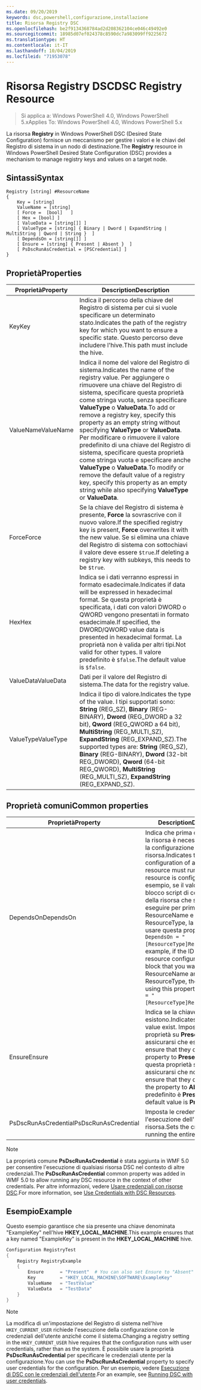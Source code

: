 ```yaml
---
ms.date: 09/20/2019
keywords: dsc,powershell,configurazione,installazione
title: Risorsa Registry DSC
ms.openlocfilehash: be2f9134368784ad2d208362104ce046c49492e0
ms.sourcegitcommit: 18985d07ef024378c8590dc7a983099ff9225672
ms.translationtype: HT
ms.contentlocale: it-IT
ms.lasthandoff: 10/04/2019
ms.locfileid: "71953078"
---
```

# <a name="dsc-registry-resource"></a><span data-ttu-id="a8f4e-103">Risorsa Registry DSC</span><span class="sxs-lookup"><span data-stu-id="a8f4e-103">DSC Registry Resource</span></span>

> <span data-ttu-id="a8f4e-104">Si applica a: Windows PowerShell 4.0, Windows PowerShell 5.x</span><span class="sxs-lookup"><span data-stu-id="a8f4e-104">Applies To: Windows PowerShell 4.0, Windows PowerShell 5.x</span></span>

<span data-ttu-id="a8f4e-105">La risorsa **Registry** in Windows PowerShell DSC (Desired State Configuration) fornisce un meccanismo per gestire i valori e le chiavi del Registro di sistema in un nodo di destinazione.</span><span class="sxs-lookup"><span data-stu-id="a8f4e-105">The **Registry** resource in Windows PowerShell Desired State Configuration (DSC) provides a mechanism to manage registry keys and values on a target node.</span></span>

## <a name="syntax"></a><span data-ttu-id="a8f4e-106">Sintassi</span><span class="sxs-lookup"><span data-stu-id="a8f4e-106">Syntax</span></span>

```Syntax
Registry [string] #ResourceName
{
    Key = [string]
    ValueName = [string]
    [ Force =  [bool]   ]
    [ Hex = [bool] ]
    [ ValueData = [string[]] ]
    [ ValueType = [string] { Binary | Dword | ExpandString | MultiString | Qword | String }  ]
    [ DependsOn = [string[]] ]
    [ Ensure = [string] { Present | Absent }  ]
    [ PsDscRunAsCredential = [PSCredential] ]
}
```

## <a name="properties"></a><span data-ttu-id="a8f4e-107">Proprietà</span><span class="sxs-lookup"><span data-stu-id="a8f4e-107">Properties</span></span>

|<span data-ttu-id="a8f4e-108">Proprietà</span><span class="sxs-lookup"><span data-stu-id="a8f4e-108">Property</span></span> |<span data-ttu-id="a8f4e-109">Description</span><span class="sxs-lookup"><span data-stu-id="a8f4e-109">Description</span></span> |
|---|---|
|<span data-ttu-id="a8f4e-110">Key</span><span class="sxs-lookup"><span data-stu-id="a8f4e-110">Key</span></span> |<span data-ttu-id="a8f4e-111">Indica il percorso della chiave del Registro di sistema per cui si vuole specificare un determinato stato.</span><span class="sxs-lookup"><span data-stu-id="a8f4e-111">Indicates the path of the registry key for which you want to ensure a specific state.</span></span> <span data-ttu-id="a8f4e-112">Questo percorso deve includere l'hive.</span><span class="sxs-lookup"><span data-stu-id="a8f4e-112">This path must include the hive.</span></span> |
|<span data-ttu-id="a8f4e-113">ValueName</span><span class="sxs-lookup"><span data-stu-id="a8f4e-113">ValueName</span></span> |<span data-ttu-id="a8f4e-114">Indica il nome del valore del Registro di sistema.</span><span class="sxs-lookup"><span data-stu-id="a8f4e-114">Indicates the name of the registry value.</span></span> <span data-ttu-id="a8f4e-115">Per aggiungere o rimuovere una chiave del Registro di sistema, specificare questa proprietà come stringa vuota, senza specificare **ValueType** o **ValueData**.</span><span class="sxs-lookup"><span data-stu-id="a8f4e-115">To add or remove a registry key, specify this property as an empty string without specifying **ValueType** or **ValueData**.</span></span> <span data-ttu-id="a8f4e-116">Per modificare o rimuovere il valore predefinito di una chiave del Registro di sistema, specificare questa proprietà come stringa vuota e specificare anche **ValueType** o **ValueData**.</span><span class="sxs-lookup"><span data-stu-id="a8f4e-116">To modify or remove the default value of a registry key, specify this property as an empty string while also specifying **ValueType** or **ValueData**.</span></span> |
|<span data-ttu-id="a8f4e-117">Force</span><span class="sxs-lookup"><span data-stu-id="a8f4e-117">Force</span></span> |<span data-ttu-id="a8f4e-118">Se la chiave del Registro di sistema è presente, **Force** la sovrascrive con il nuovo valore.</span><span class="sxs-lookup"><span data-stu-id="a8f4e-118">If the specified registry key is present, **Force** overwrites it with the new value.</span></span> <span data-ttu-id="a8f4e-119">Se si elimina una chiave del Registro di sistema con sottochiavi il valore deve essere `$true`.</span><span class="sxs-lookup"><span data-stu-id="a8f4e-119">If deleting a registry key with subkeys, this needs to be `$true`.</span></span> |
|<span data-ttu-id="a8f4e-120">Hex</span><span class="sxs-lookup"><span data-stu-id="a8f4e-120">Hex</span></span> |<span data-ttu-id="a8f4e-121">Indica se i dati verranno espressi in formato esadecimale.</span><span class="sxs-lookup"><span data-stu-id="a8f4e-121">Indicates if data will be expressed in hexadecimal format.</span></span> <span data-ttu-id="a8f4e-122">Se questa proprietà è specificata, i dati con valori DWORD o QWORD vengono presentati in formato esadecimale.</span><span class="sxs-lookup"><span data-stu-id="a8f4e-122">If specified, the DWORD/QWORD value data is presented in hexadecimal format.</span></span> <span data-ttu-id="a8f4e-123">La proprietà non è valida per altri tipi.</span><span class="sxs-lookup"><span data-stu-id="a8f4e-123">Not valid for other types.</span></span> <span data-ttu-id="a8f4e-124">Il valore predefinito è `$false`.</span><span class="sxs-lookup"><span data-stu-id="a8f4e-124">The default value is `$false`.</span></span> |
|<span data-ttu-id="a8f4e-125">ValueData</span><span class="sxs-lookup"><span data-stu-id="a8f4e-125">ValueData</span></span> |<span data-ttu-id="a8f4e-126">Dati per il valore del Registro di sistema.</span><span class="sxs-lookup"><span data-stu-id="a8f4e-126">The data for the registry value.</span></span> |
|<span data-ttu-id="a8f4e-127">ValueType</span><span class="sxs-lookup"><span data-stu-id="a8f4e-127">ValueType</span></span> |<span data-ttu-id="a8f4e-128">Indica il tipo di valore.</span><span class="sxs-lookup"><span data-stu-id="a8f4e-128">Indicates the type of the value.</span></span> <span data-ttu-id="a8f4e-129">I tipi supportati sono: **String** (REG_SZ), **Binary** (REG-BINARY), **Dword** (REG_DWORD a 32 bit), **Qword** (REG_QWORD a 64 bit), **MultiString** (REG_MULTI_SZ), **ExpandString** (REG_EXPAND_SZ).</span><span class="sxs-lookup"><span data-stu-id="a8f4e-129">The supported types are: **String** (REG_SZ), **Binary** (REG-BINARY), **Dword** (32-bit REG_DWORD), **Qword** (64-bit REG_QWORD), **MultiString** (REG_MULTI_SZ), **ExpandString** (REG_EXPAND_SZ).</span></span> |

## <a name="common-properties"></a><span data-ttu-id="a8f4e-130">Proprietà comuni</span><span class="sxs-lookup"><span data-stu-id="a8f4e-130">Common properties</span></span>

|<span data-ttu-id="a8f4e-131">Proprietà</span><span class="sxs-lookup"><span data-stu-id="a8f4e-131">Property</span></span> |<span data-ttu-id="a8f4e-132">Description</span><span class="sxs-lookup"><span data-stu-id="a8f4e-132">Description</span></span> |
|---|---|
|<span data-ttu-id="a8f4e-133">DependsOn</span><span class="sxs-lookup"><span data-stu-id="a8f4e-133">DependsOn</span></span> |<span data-ttu-id="a8f4e-134">Indica che prima di configurare la risorsa è necessario eseguire la configurazione di un'altra risorsa.</span><span class="sxs-lookup"><span data-stu-id="a8f4e-134">Indicates that the configuration of another resource must run before this resource is configured.</span></span> <span data-ttu-id="a8f4e-135">Ad esempio, se il valore di ID del blocco script di configurazione della risorsa che si vuole eseguire per primo è ResourceName e il tipo è ResourceType, la sintassi per usare questa proprietà è `DependsOn = "[ResourceType]ResourceName"`.</span><span class="sxs-lookup"><span data-stu-id="a8f4e-135">For example, if the ID of the resource configuration script block that you want to run first is ResourceName and its type is ResourceType, the syntax for using this property is `DependsOn = "[ResourceType]ResourceName"`.</span></span> |
|<span data-ttu-id="a8f4e-136">Ensure</span><span class="sxs-lookup"><span data-stu-id="a8f4e-136">Ensure</span></span> |<span data-ttu-id="a8f4e-137">Indica se la chiave e il valore esistono.</span><span class="sxs-lookup"><span data-stu-id="a8f4e-137">Indicates if the key and value exist.</span></span> <span data-ttu-id="a8f4e-138">Impostare questa proprietà su **Present** per assicurarsi che esistano.</span><span class="sxs-lookup"><span data-stu-id="a8f4e-138">To ensure that they do, set this property to **Present**.</span></span> <span data-ttu-id="a8f4e-139">Impostare questa proprietà su **Absent** per assicurarsi che non esistano.</span><span class="sxs-lookup"><span data-stu-id="a8f4e-139">To ensure that they do not exist, set the property to **Absent**.</span></span> <span data-ttu-id="a8f4e-140">Il valore predefinito è **Present**.</span><span class="sxs-lookup"><span data-stu-id="a8f4e-140">The default value is **Present**.</span></span> |
|<span data-ttu-id="a8f4e-141">PsDscRunAsCredential</span><span class="sxs-lookup"><span data-stu-id="a8f4e-141">PsDscRunAsCredential</span></span> |<span data-ttu-id="a8f4e-142">Imposta le credenziali per l'esecuzione dell'intera risorsa.</span><span class="sxs-lookup"><span data-stu-id="a8f4e-142">Sets the credential for running the entire resource as.</span></span> |

> [!NOTE]
> <span data-ttu-id="a8f4e-143">La proprietà comune **PsDscRunAsCredential** è stata aggiunta in WMF 5.0 per consentire l'esecuzione di qualsiasi risorsa DSC nel contesto di altre credenziali.</span><span class="sxs-lookup"><span data-stu-id="a8f4e-143">The **PsDscRunAsCredential** common property was added in WMF 5.0 to allow running any DSC resource in the context of other credentials.</span></span> <span data-ttu-id="a8f4e-144">Per altre informazioni, vedere [Usare credenziali con risorse DSC](../../../configurations/runasuser.md).</span><span class="sxs-lookup"><span data-stu-id="a8f4e-144">For more information, see [Use Credentials with DSC Resources](../../../configurations/runasuser.md).</span></span>

## <a name="example"></a><span data-ttu-id="a8f4e-145">Esempio</span><span class="sxs-lookup"><span data-stu-id="a8f4e-145">Example</span></span>

<span data-ttu-id="a8f4e-146">Questo esempio garantisce che sia presente una chiave denominata "ExampleKey" nell'hive **HKEY\_LOCAL\_MACHINE**.</span><span class="sxs-lookup"><span data-stu-id="a8f4e-146">This example ensures that a key named "ExampleKey" is present in the **HKEY\_LOCAL\_MACHINE** hive.</span></span>

```powershell
Configuration RegistryTest
{
    Registry RegistryExample
    {
        Ensure      = "Present"  # You can also set Ensure to "Absent"
        Key         = "HKEY_LOCAL_MACHINE\SOFTWARE\ExampleKey"
        ValueName   = "TestValue"
        ValueData   = "TestData"
    }
}
```

> [!NOTE]
> <span data-ttu-id="a8f4e-147">La modifica di un'impostazione del Registro di sistema nell'hive `HKEY_CURRENT_USER` richiede l'esecuzione della configurazione con le credenziali dell'utente anziché come il sistema.</span><span class="sxs-lookup"><span data-stu-id="a8f4e-147">Changing a registry setting in the `HKEY_CURRENT_USER` hive requires that the configuration runs with user credentials, rather than as the system.</span></span> <span data-ttu-id="a8f4e-148">È possibile usare la proprietà **PsDscRunAsCredential** per specificare le credenziali utente per la configurazione.</span><span class="sxs-lookup"><span data-stu-id="a8f4e-148">You can use the **PsDscRunAsCredential** property to specify user credentials for the configuration.</span></span> <span data-ttu-id="a8f4e-149">Per un esempio, vedere [Esecuzione di DSC con le credenziali dell'utente](../../../configurations/runAsUser.md).</span><span class="sxs-lookup"><span data-stu-id="a8f4e-149">For an example, see [Running DSC with user credentials](../../../configurations/runAsUser.md).</span></span>